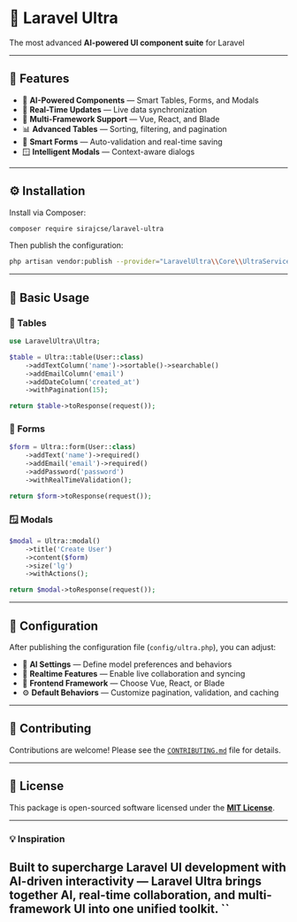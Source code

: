 🚀 Laravel Ultra
============
The most advanced **AI-powered UI component suite** for Laravel

---

## 🌟 Features

- 🤖 **AI-Powered Components** — Smart Tables, Forms, and Modals
- 🔄 **Real-Time Updates** — Live data synchronization
- 🎨 **Multi-Framework Support** — Vue, React, and Blade
- 📊 **Advanced Tables** — Sorting, filtering, and pagination
- 📝 **Smart Forms** — Auto-validation and real-time saving
- 🪟 **Intelligent Modals** — Context-aware dialogs

---

## ⚙️ Installation

Install via Composer:

```bash
composer require sirajcse/laravel-ultra
````

Then publish the configuration:

```bash
php artisan vendor:publish --provider="LaravelUltra\\Core\\UltraServiceProvider" --tag="ultra-config"
```

---

## 📖 Basic Usage

### 🧩 Tables

```php
use LaravelUltra\Ultra;

$table = Ultra::table(User::class)
    ->addTextColumn('name')->sortable()->searchable()
    ->addEmailColumn('email')
    ->addDateColumn('created_at')
    ->withPagination(15);

return $table->toResponse(request());
```

### 📝 Forms

```php
$form = Ultra::form(User::class)
    ->addText('name')->required()
    ->addEmail('email')->required()
    ->addPassword('password')
    ->withRealTimeValidation();

return $form->toResponse(request());
```

### 🪟 Modals

```php
$modal = Ultra::modal()
    ->title('Create User')
    ->content($form)
    ->size('lg')
    ->withActions();

return $modal->toResponse(request());
```

---

## 🔧 Configuration

After publishing the configuration file (`config/ultra.php`), you can adjust:

* 🤖 **AI Settings** — Define model preferences and behaviors
* 🔄 **Realtime Features** — Enable live collaboration and syncing
* 🎨 **Frontend Framework** — Choose Vue, React, or Blade
* ⚙️ **Default Behaviors** — Customize pagination, validation, and caching

---

## 🤝 Contributing

Contributions are welcome!
Please see the [`CONTRIBUTING.md`](CONTRIBUTING.md) file for details.

---

## 📄 License

This package is open-sourced software licensed under the **[MIT License](LICENSE)**.

---

### 💡 Inspiration

Built to supercharge Laravel UI development with AI-driven interactivity —
**Laravel Ultra** brings together **AI, real-time collaboration, and multi-framework UI** into one unified toolkit.
``
---
